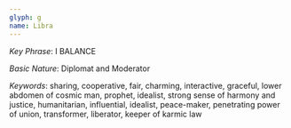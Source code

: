 ```yaml
---
glyph: g
name: Libra
---
```


_Key Phrase_: I BALANCE

_Basic Nature_: Diplomat and Moderator

_Keywords_: sharing, cooperative, fair, charming, interactive, graceful, lower abdomen of 
cosmic man, prophet, idealist, strong sense of harmony and justice, humanitarian, 
influential, idealist, peace-maker, penetrating power of union, transformer, liberator, 
keeper of karmic law